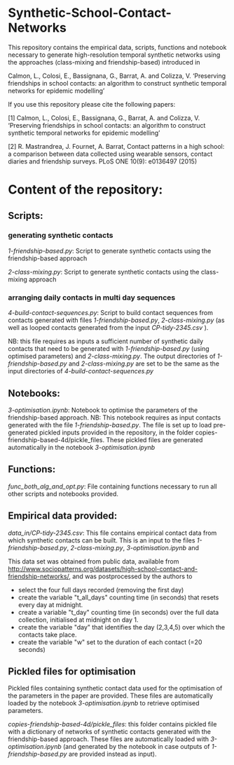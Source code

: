 # Synthetic-School-Contact-Networks



This repository contains the empirical data, scripts, functions and notebook necessary to generate high-resolution temporal synthetic networks using the approaches (class-mixing and friendship-based) introduced in

Calmon, L., Colosi, E., Bassignana, G., Barrat, A. and Colizza, V.
‘Preserving friendships in school contacts: an algorithm to construct
synthetic temporal networks for epidemic modelling’

If you use this repository please cite the following papers:

[1] Calmon, L., Colosi, E., Bassignana, G., Barrat, A. and Colizza, V.
‘Preserving friendships in school contacts: an algorithm to construct
synthetic temporal networks for epidemic modelling’

[2] R. Mastrandrea, J. Fournet, A. Barrat,
Contact patterns in a high school: a comparison between data collected using wearable sensors, contact diaries and friendship surveys.
PLoS ONE 10(9): e0136497 (2015)

# Content of the repository:

## Scripts:
### generating synthetic contacts
_1-friendship-based.py_: Script to generate synthetic contacts using the friendship-based approach

_2-class-mixing.py_: Script to generate synthetic contacts using the class-mixing approach

### arranging daily contacts in multi day sequences
_4-build-contact-sequences.py_: Script to build contact sequences from contacts generated with files _1-friendship-based.py_,  _2-class-mixing.py_ (as well as looped contacts generated from the input _CP-tidy-2345.csv_ ). 

NB: this file requires as inputs a sufficient number of synthetic daily contacts that need to be generated with _1-friendship-based.py_ (using optimised parameters) and _2-class-mixing.py_. The output directories of _1-friendship-based.py_ and _2-class-mixing.py_ are set to be the same as the input directories of _4-build-contact-sequences.py_

## Notebooks:
_3-optimisation.ipynb_: Notebook to optimise the parameters of the friendship-based approach. 
NB: This notebook requires as input contacts generated with the file _1-friendship-based.py_. The file is set up to load pre-generated pickled inputs provided in the repository, in the folder copies-friendship-based-4d/pickle_files. These pickled files are generated automatically in the notebook _3-optimisation.ipynb_

## Functions:
_func_both_alg_and_opt.py_: File containing functions necessary to run all other scripts and notebooks provided.


## Empirical data provided:
_data_in/CP-tidy-2345.csv_: This file contains empirical contact data from which synthetic contacts can be built. This is an input to the files _1-friendship-based.py_, _2-class-mixing.py_, _3-optimisation.ipynb_ and 

This data set was obtained from public data, available from http://www.sociopatterns.org/datasets/high-school-contact-and-friendship-networks/, and was postprocessed by the authors to 
- select the four full days recorded (removing the first day)
- create the variable "t_all_days" counting time (in seconds) that resets every day at midnight.
- create a variable "t_day" counting time (in seconds) over the full data collection, initialised at midnight on day 1.
- create the variable "day" that identifies the day (2,3,4,5) over which the contacts take place.
- create the variable "w" set to the duration of each contact (=20 seconds)

## Pickled files for optimisation
Pickled files containing synthetic contact data used for the optimisation of the parameters in the paper are provided. These files are automatically loaded by the notebook _3-optimisation.ipynb_ to retrieve optimised parameters.

_copies-friendship-based-4d/pickle_files_: this folder contains pickled file with a dictionary of networks of synthetic contacts generated with the friendship-based approach. These files are automatically loaded with _3-optimisation.ipynb_ (and generated by the notebook in case outputs of _1-friendship-based.py_ are provided instead as input).
